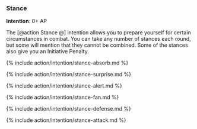 ### Stance
**Intention**: 0+ AP

The [@action Stance @] intention allows you to prepare yourself for certain circumstances in combat. You can take any number of stances each round, but some will mention that they cannot be combined. Some of the stances also give you an Initiative Penalty.
  
{% include action/intention/stance-absorb.md %}

{% include action/intention/stance-surprise.md %}

{% include action/intention/stance-alert.md %}

{% include action/intention/stance-fan.md %}

{% include action/intention/stance-defense.md %}

{% include action/intention/stance-attack.md %}